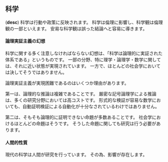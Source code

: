 ## 科学
(**desc**)
科学は行動や政策に反映されます。
科学は倫理に影響し、科学観は倫理観の一部といえます。
安易な科学観は誤った結論へと容易に導きます。

#### 論理実証主義の幻想
科学に関する多く注意しなければならない幻想は、「科学は論理的に実証された体系である」というものです。
一部の分野、特に理学・論理学・数学に関しては、それに近い状態が実現されています。
一方で、ほとんどの社会学においては決してそうではありません。

論理実証主義が実現困難であるのはいくつか理由があります。

第一は、論理的な推論は複雑であることです。
厳密な記号論理学による推論は、多くの研究分野においては高コストです。
形式的な検証が容易な数学においても、自動証明検証による自動化が十分なされているわけではありません。

第二は、そもそも論理的に証明できない命題が多数あることです。
社会学におけるほとんどの命題はそうです。
そうした命題に関しても研究は行う必要があります。

#### 人間的性質
現代の科学は人間が研究を行っています。
その為、影響が存在します。
